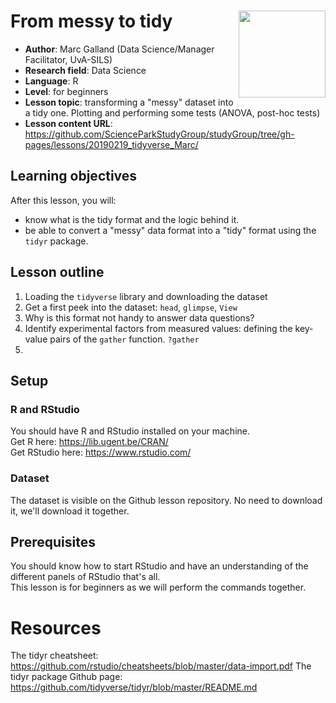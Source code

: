 # From messy to tidy <a href='https:/tidyr.tidyverse.org'><img src='../../../img/hex-tidyverse.png' align="right" height="139" /></a>  
 - **Author**: Marc Galland (Data Science/Manager Facilitator, UvA-SILS)
 - **Research field**: Data Science
 - **Language**: R
 - **Level**: for beginners
 - **Lesson topic**: transforming a "messy" dataset into a tidy one. Plotting and performing some tests (ANOVA, post-hoc tests)
 - **Lesson content URL**: https://github.com/ScienceParkStudyGroup/studyGroup/tree/gh-pages/lessons/20190219_tidyverse_Marc/

## Learning objectives
After this lesson, you will:
- know what is the tidy format and the logic behind it.
- be able to convert a "messy" data format into a "tidy" format using the `tidyr` package.


## Lesson outline
1. Loading the `tidyverse` library and downloading the dataset  
2. Get a first peek into the dataset: `head`, `glimpse`, `View`
3. Why is this format not handy to answer data questions?
4. Identify experimental factors from measured values: defining the key-value pairs of the `gather` function. `?gather` 
5. 


## Setup 
### R and RStudio
You should have R and RStudio installed on your machine.   
Get R here: https://lib.ugent.be/CRAN/  
Get RStudio here: https://www.rstudio.com/  

### Dataset
The dataset is visible on the Github lesson repository. No need to download it, we'll download it together.

## Prerequisites
You should know how to start RStudio and have an understanding of the different panels of RStudio that's all.  
This lesson is for beginners as we will perform the commands together. 



# Resources
The tidyr cheatsheet: https://github.com/rstudio/cheatsheets/blob/master/data-import.pdf
The tidyr package Github page: https://github.com/tidyverse/tidyr/blob/master/README.md

